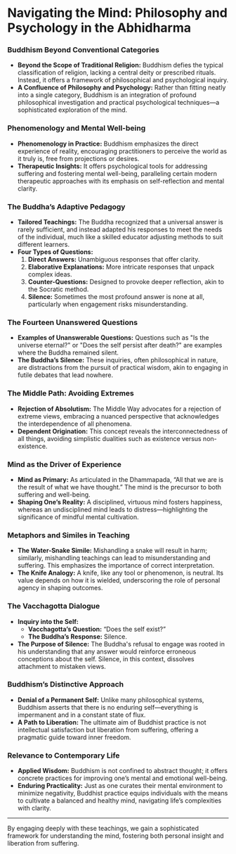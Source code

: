 # Navigating the Mind: Philosophy and Psychology in the Abhidharma

### **Buddhism Beyond Conventional Categories**

- **Beyond the Scope of Traditional Religion:** Buddhism defies the typical classification of religion, lacking a central deity or prescribed rituals. Instead, it offers a framework of philosophical and psychological inquiry.
- **A Confluence of Philosophy and Psychology:** Rather than fitting neatly into a single category, Buddhism is an integration of profound philosophical investigation and practical psychological techniques—a sophisticated exploration of the mind.

### **Phenomenology and Mental Well-being**

- **Phenomenology in Practice:** Buddhism emphasizes the direct experience of reality, encouraging practitioners to perceive the world as it truly is, free from projections or desires.
- **Therapeutic Insights:** It offers psychological tools for addressing suffering and fostering mental well-being, paralleling certain modern therapeutic approaches with its emphasis on self-reflection and mental clarity.

### **The Buddha’s Adaptive Pedagogy**

- **Tailored Teachings:** The Buddha recognized that a universal answer is rarely sufficient, and instead adapted his responses to meet the needs of the individual, much like a skilled educator adjusting methods to suit different learners.
- **Four Types of Questions:**
  1. **Direct Answers:** Unambiguous responses that offer clarity.
  2. **Elaborative Explanations:** More intricate responses that unpack complex ideas.
  3. **Counter-Questions:** Designed to provoke deeper reflection, akin to the Socratic method.
  4. **Silence:** Sometimes the most profound answer is none at all, particularly when engagement risks misunderstanding.

### **The Fourteen Unanswered Questions**

- **Examples of Unanswerable Questions:** Questions such as "Is the universe eternal?" or "Does the self persist after death?" are examples where the Buddha remained silent.
- **The Buddha’s Silence:** These inquiries, often philosophical in nature, are distractions from the pursuit of practical wisdom, akin to engaging in futile debates that lead nowhere.

### **The Middle Path: Avoiding Extremes**

- **Rejection of Absolutism:** The Middle Way advocates for a rejection of extreme views, embracing a nuanced perspective that acknowledges the interdependence of all phenomena.
- **Dependent Origination:** This concept reveals the interconnectedness of all things, avoiding simplistic dualities such as existence versus non-existence.

### **Mind as the Driver of Experience**

- **Mind as Primary:** As articulated in the Dhammapada, “All that we are is the result of what we have thought.” The mind is the precursor to both suffering and well-being.
- **Shaping One’s Reality:** A disciplined, virtuous mind fosters happiness, whereas an undisciplined mind leads to distress—highlighting the significance of mindful mental cultivation.

### **Metaphors and Similes in Teaching**

- **The Water-Snake Simile:** Mishandling a snake will result in harm; similarly, mishandling teachings can lead to misunderstanding and suffering. This emphasizes the importance of correct interpretation.
- **The Knife Analogy:** A knife, like any tool or phenomenon, is neutral. Its value depends on how it is wielded, underscoring the role of personal agency in shaping outcomes.

### **The Vacchagotta Dialogue**

- **Inquiry into the Self:**
  - **Vacchagotta’s Question:** “Does the self exist?”
  - **The Buddha’s Response:** Silence.
- **The Purpose of Silence:** The Buddha's refusal to engage was rooted in his understanding that any answer would reinforce erroneous conceptions about the self. Silence, in this context, dissolves attachment to mistaken views.

### **Buddhism’s Distinctive Approach**

- **Denial of a Permanent Self:** Unlike many philosophical systems, Buddhism asserts that there is no enduring self—everything is impermanent and in a constant state of flux.
- **A Path to Liberation:** The ultimate aim of Buddhist practice is not intellectual satisfaction but liberation from suffering, offering a pragmatic guide toward inner freedom.

### **Relevance to Contemporary Life**

- **Applied Wisdom:** Buddhism is not confined to abstract thought; it offers concrete practices for improving one’s mental and emotional well-being.
- **Enduring Practicality:** Just as one curates their mental environment to minimize negativity, Buddhist practice equips individuals with the means to cultivate a balanced and healthy mind, navigating life’s complexities with clarity.

---

By engaging deeply with these teachings, we gain a sophisticated framework for understanding the mind, fostering both personal insight and liberation from suffering.
